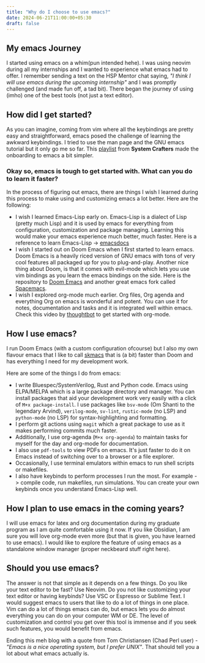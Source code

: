 ```yaml
---
title: "Why do I choose to use emacs?"
date: 2024-06-21T11:00:00+05:30
draft: false
---
```

## My emacs Journey

I started using emacs on a whim(pun intended hehe). I was using neovim during all my internships and I wanted to experience what emacs had to offer. I remember sending a text on the HSP Mentor chat saying, _"I think I will use emacs during the upcoming internship"_ and I was promptly challenged (and made fun off, a tad bit). There began the journey of using (imho) one of the best tools (not just a text editor).

## How did I get started?

As you can imagine, coming from vim where all the keybindings are pretty easy and straightforward, emacs posed the challenge of learning the awkward keybindings. I tried to use the man page and the GNU emacs tutorial but it only go me so far. This [playlist](https://youtube.com/playlist?list=PLEoMzSkcN8oPH1au7H6B7bBJ4ZO7BXjSZ&feature=shared) from **System Crafters** made the onboarding to emacs a bit simpler.

### Okay so, emacs is tough to get started with. What can you do to learn it faster?

In the process of figuring out emacs, there are things I wish I learned during this process to make using and customizing emacs a lot better. Here are the following:

- I wish I learned Emacs-Lisp early on. Emacs-Lisp is a dialect of Lisp (pretty much Lisp) and it is used by emacs for everything from configuration, customization and package managing. Learning this would make your emacs experience much better, much faster. Here is a reference to learn Emacs-Lisp -> [emacsdocs](https://emacsdocs.org/docs/elisp/Emacs-Lisp)
- I wish I started out on Doom Emacs when I first started to learn emacs. Doom Emacs is a heavily riced version of GNU emacs with tons of very cool features all packaged up for you to plug-and-play. Another nice thing about Doom, is that it comes with evil-mode which lets you use vim bindings as you learn the emacs bindings on the side. Here is the repository to [Doom Emacs](https://github.com/doomemacs/doomemacs) and another great emacs fork called [Spacemacs](https://github.com/syl20bnr/spacemacs).
- I wish I explored org-mode much earlier. Org files, Org agenda and everything Org on emacs is wonderful and potent. You can use it for notes, documentation and tasks and it is integrated well within emacs. Check this video by [thoughtbot](https://www.youtube.com/watch?v=SzA2YODtgK4) to get started with org-mode.

## How I use emacs?

I run Doom Emacs (with a custom configuration ofcourse) but I also my own flavour emacs that I like to call [skmacs](https://github.com/skudlur/dotfiles/tree/main/skmacs) that is (a bit) faster than Doom and has everything I need for my development work.

Here are some of the things I do from emacs:

- I write Bluespec/SystemVerilog, Rust and Python code. Emacs using ELPA/MELPA which is a large package directory and manager. You can install packages that aid your development work very easily with a click of `M+x package-install`. I use packages like `bsv-mode` (Om Shanti to the legendary Arvind), `verilog-mode`, `sv-lint`, `rustic-mode` (no LSP) and `python-mode` (no LSP) for syntax-highlighting and formatting.
- I perform git actions using `magit` which a great package to use as it makes performing commits much faster.
- Additionally, I use org-agenda (`M+x org-agenda`) to maintain tasks for myself for the day and org-mode for documentation.
- I also use `pdf-tools` to view PDFs on emacs. It's just faster to do it on Emacs instead of switching over to a browser or a file explorer.
- Occasionally, I use terminal emulators within emacs to run shell scripts or makefiles.
- I also have keybinds to perform processes I run the most. For example -> compile code, run makefiles, run simulations. You can create your own keybinds once you understand Emacs-Lisp well. 

## How I plan to use emacs in the coming years?

I will use emacs for latex and org documentation during my graduate program as I am quite comfortable using it now. If you like Obsidian, I am sure you will love org-mode even more (but that is given, you have learned to use emacs). I would like to explore the feature of using emacs as a standalone window manager (proper neckbeard stuff right here).

## Should you use emacs?

The answer is not that simple as it depends on a few things. Do you like your text editor to be fast? Use Neovim. Do you not like customizing your text editor or having keybinds? Use VSC or Espresso or Sublime Text. I would suggest emacs to users that like to do a lot of things in one place. Vim can do a lot of things emacs can do, but emacs lets you do almost everything you can do on your computer WM or DE. The level of customization and control you get over this tool is immense and if you seek such features, you would benefit from emacs.

Ending this meh blog with a quote from Tom Christiansen (Chad Perl user) - _"Emacs is a nice operating system, but I prefer UNIX"_. That should tell you a lot about what emacs actually is.
